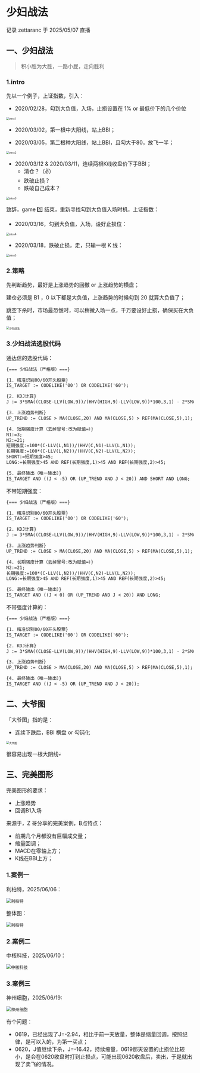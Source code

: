 # 少妇战法

记录 zettaranc 于 2025/05/07 直播

## 一、少妇战法

> 积小胜为大胜，一路小屁，走向胜利

### 1.intro

先以一个例子，上证指数，引入：

- 2020/02/28，勾到大负值，入场，止损设置在 1% or 最低价下的几个价位

<img src="https://blogcola1213.oss-cn-wuhan-lr.aliyuncs.com/practice/2025/03/01.png" alt="intro1" style="margin:auto;zoom:50%;">

- 2020/03/02，第一根中大阳线，站上BBI；

- 2020/03/05，第二根种大阳线，站上BBI，且勾大于80，放飞一半；

<img src="https://blogcola1213.oss-cn-wuhan-lr.aliyuncs.com/practice/2025/03/02.png" alt="intro2" style="margin:auto;zoom:50%;">

- 2020/03/12 & 2020/03/11，连续两根K线收盘价下手BBI；
    - 清仓？（✌️）
    - 跌破止损？
    - 跌破自己成本？

<img src="https://blogcola1213.oss-cn-wuhan-lr.aliyuncs.com/practice/2025/03/03.png" alt="intro3" style="margin:auto;zoom:50%;">

致辞，game 1️⃣ 结束，重新寻找勾到大负值入场时机，上证指数：

- 2020/03/16，勾到大负值，入场，设好止损位：

<img src="https://blogcola1213.oss-cn-wuhan-lr.aliyuncs.com/practice/2025/03/04.png" alt="intro4" style="margin:auto;zoom:50%;">

- 2020/03/18，跌破止损，走，只输一根 K 线：

<img src="https://blogcola1213.oss-cn-wuhan-lr.aliyuncs.com/practice/2025/03/05.png" alt="intro5" style="margin:auto;zoom:50%;">

### 2.策略

先判断趋势，最好是上涨趋势的回撤 or 上涨趋势的横盘；

建仓必须是 B1 ，0 以下都是大负值，上涨趋势的时候勾到 20 就算大负值了；

跳空下杀时，市场最恐慌时，可以稍微入场一点，千万要设好止损，确保买在大负值；

<img src="https://blogcola1213.oss-cn-wuhan-lr.aliyuncs.com/practice/2025/03/06.png" alt="少妇战法" style="margin:auto;zoom:50%;">

### 3.少妇战法选股代码

通达信的选股代码：

```txt
{=== 少妇战法（严格版）===}

{1. 精准识别00/60开头股票}
IS_TARGET := CODELIKE('00') OR CODELIKE('60');

{2. KDJ计算}
J := 3*SMA((CLOSE-LLV(LOW,9))/(HHV(HIGH,9)-LLV(LOW,9))*100,3,1) - 2*SMA(SMA((CLOSE-LLV(LOW,9))/(HHV(HIGH,9)-LLV(LOW,9))*100,3,1),3,1);

{3. 上涨趋势判断}
UP_TREND := CLOSE > MA(CLOSE,20) AND MA(CLOSE,5) > REF(MA(CLOSE,5),1);

{4. 短期强度计算（去掉冒号:改为赋值=）}
N1:=3;
N2:=21;
短期强度:=100*(C-LLV(L,N1))/(HHV(C,N1)-LLV(L,N1));
长期强度:=100*(C-LLV(L,N2))/(HHV(C,N2)-LLV(L,N2));
SHORT:=短期强度>45;
LONG:=长期强度>45 AND REF(长期强度,1)>45 AND REF(长期强度,2)>45;

{5. 最终输出（唯一输出）}
IS_TARGET AND ((J < -5) OR (UP_TREND AND J < 20)) AND SHORT AND LONG;
```

不带短期强度：

````txt
{=== 少妇战法（严格版）===}

{1. 精准识别00/60开头股票}
IS_TARGET := CODELIKE('00') OR CODELIKE('60');

{2. KDJ计算}
J := 3*SMA((CLOSE-LLV(LOW,9))/(HHV(HIGH,9)-LLV(LOW,9))*100,3,1) - 2*SMA(SMA((CLOSE-LLV(LOW,9))/(HHV(HIGH,9)-LLV(LOW,9))*100,3,1),3,1);

{3. 上涨趋势判断}
UP_TREND := CLOSE > MA(CLOSE,20) AND MA(CLOSE,5) > REF(MA(CLOSE,5),1);

{4. 长期强度计算（去掉冒号:改为赋值=）}
N2:=21;
长期强度:=100*(C-LLV(L,N2))/(HHV(C,N2)-LLV(L,N2));
LONG:=长期强度>45 AND REF(长期强度,1)>45 AND REF(长期强度,2)>45;

{5. 最终输出（唯一输出）}
IS_TARGET AND ((J < 0) OR (UP_TREND AND J < 20)) AND LONG;
````

不带强度计算的：

```txt
{=== 少妇战法（严格版）===}

{1. 精准识别00/60开头股票}
IS_TARGET := CODELIKE('00') OR CODELIKE('60');

{2. KDJ计算}
J := 3*SMA((CLOSE-LLV(LOW,9))/(HHV(HIGH,9)-LLV(LOW,9))*100,3,1) - 2*SMA(SMA((CLOSE-LLV(LOW,9))/(HHV(HIGH,9)-LLV(LOW,9))*100,3,1),3,1);

{3. 上涨趋势判断}
UP_TREND := CLOSE > MA(CLOSE,20) AND MA(CLOSE,5) > REF(MA(CLOSE,5),1);

{4. 最终输出（唯一输出）}
IS_TARGET AND ((J < -5) OR (UP_TREND AND J < 20));
```

## 二、大爷图

「大爷图」指的是：

- 连续下跌后，BBI 横盘 or 勾钝化

<img src="https://blogcola1213.oss-cn-wuhan-lr.aliyuncs.com/practice/2025/03/07.png" alt="大爷图" style="margin:auto;zoom:50%;">

很容易出现一根大阴线💀

## 三、完美图形

完美图形的要求：

- 上涨趋势
- 回调B1入场

来源于，Z 哥分享的完美案例，B点特点：

- 前期几个月都没有巨幅成交量；
- 缩量回调；
- MACD在零轴上方；
- K线在BBI上方；

### 1.案例一

利柏特，2025/06/06：

<img src="https://blogcola1213.oss-cn-wuhan-lr.aliyuncs.com/practice/2025/03/08.png" alt="利柏特" style="margin:auto;zoom:80%;">

整体图：

<img src="https://blogcola1213.oss-cn-wuhan-lr.aliyuncs.com/practice/2025/03/10.png" alt="利柏特" style="margin:auto;zoom:80%;">

### 2.案例二

中核科技，2025/06/10：

<img src="https://blogcola1213.oss-cn-wuhan-lr.aliyuncs.com/practice/2025/03/09.png" alt="中核科技" style="margin:auto;zoom:80%;">

### 3.案例三

神州细胞，2025/06/19:

<img src="https://blogcola1213.oss-cn-wuhan-lr.aliyuncs.com/practice/2025/03/11.png" alt="神州细胞" style="margin:auto;zoom:80%;">

有个问题：

- 0619，已经出现了J=-2.94，相比于前一天放量，整体是缩量回调，按照纪律，是可以入的，为第一买点；
- 0620，J值继续下杀，J=-16.42，持续缩量，0619那天设置的止损位比较小，是会在0620收盘时打到止损点，可能出现0620收盘后，卖出，于是就出现了卖飞的情况。
